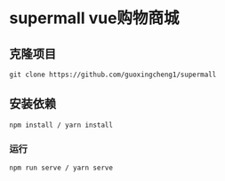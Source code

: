 # supermall   vue购物商城

## 克隆项目
```
git clone https://github.com/guoxingcheng1/supermall
```

## 安装依赖
```
npm install / yarn install
```

### 运行
```
npm run serve / yarn serve
```
